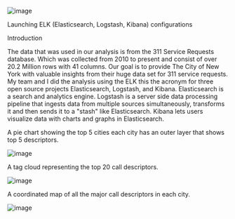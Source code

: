 ![image](https://user-images.githubusercontent.com/43391446/68557884-393f0380-0405-11ea-8851-2d2552a2a0fd.png)

Launching  ELK (Elasticsearch, Logstash, Kibana) configurations

Introduction

The data that was used in our analysis is from the 311 Service Requests database. Which was collected from 2010 to present and consist of over 20.2 Million rows with 41 columns. Our goal is to provide The City of  New York  with valuable insights from their huge data set for 311 service requests. My team and I did the analysis using the ELK this the acronym for three open source projects Elasticsearch, Logstash, and Kibana. Elasticsearch is a search and analytics engine. Logstash is a server side data processing pipeline that ingests data from multiple sources simultaneously, transforms it and then sends it to a "stash" like Elasticsearch. Kibana lets users visualize data with charts and graphs in Elasticsearch.

A pie chart showing the top 5 cities each city has an outer layer that shows top 5 descriptors.

![image](https://user-images.githubusercontent.com/43391446/68557191-19a6db80-0403-11ea-91d0-15a72fd46d67.png)

A tag cloud representing the top 20 call descriptors. 

![image](https://user-images.githubusercontent.com/43391446/68557162-00059400-0403-11ea-80a7-f0639d82137e.png)

A coordinated map of all the major call descriptors in each city.

![image](https://user-images.githubusercontent.com/43391446/68557131-e49a8900-0402-11ea-80c6-ebe26ceb7af2.png)
